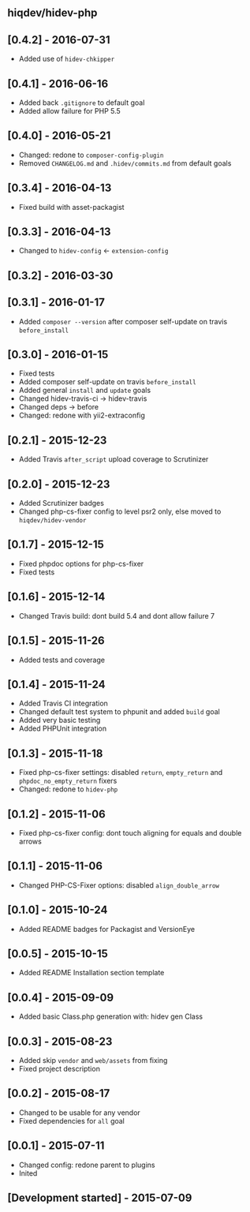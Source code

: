 hiqdev/hidev-php
----------------

## [0.4.2] - 2016-07-31

- Added use of `hidev-chkipper`

## [0.4.1] - 2016-06-16

- Added back `.gitignore` to default goal
- Added allow failure for PHP 5.5

## [0.4.0] - 2016-05-21

- Changed: redone to `composer-config-plugin`
- Removed `CHANGELOG.md` and `.hidev/commits.md` from default goals

## [0.3.4] - 2016-04-13

- Fixed build with asset-packagist

## [0.3.3] - 2016-04-13

- Changed to `hidev-config` <- `extension-config`

## [0.3.2] - 2016-03-30

## [0.3.1] - 2016-01-17

- Added `composer --version` after composer self-update on travis `before_install`

## [0.3.0] - 2016-01-15

- Fixed tests
- Added composer self-update on travis `before_install`
- Added general `install` and `update` goals
- Changed hidev-travis-ci -> hidev-travis
- Changed deps -> before
- Changed: redone with yii2-extraconfig

## [0.2.1] - 2015-12-23

- Added Travis `after_script` upload coverage to Scrutinizer

## [0.2.0] - 2015-12-23

- Added Scrutinizer badges
- Changed php-cs-fixer config to level psr2 only, else moved to `hiqdev/hidev-vendor`

## [0.1.7] - 2015-12-15

- Fixed phpdoc options for php-cs-fixer
- Fixed tests

## [0.1.6] - 2015-12-14

- Changed Travis build: dont build 5.4 and dont allow failure 7

## [0.1.5] - 2015-11-26

- Added tests and coverage

## [0.1.4] - 2015-11-24

- Added Travis CI integration
- Changed default test system to phpunit and added `build` goal
- Added very basic testing
- Added PHPUnit integration

## [0.1.3] - 2015-11-18

- Fixed php-cs-fixer settings: disabled `return`, `empty_return` and `phpdoc_no_empty_return` fixers
- Changed: redone to `hidev-php`

## [0.1.2] - 2015-11-06

- Fixed php-cs-fixer config: dont touch aligning for equals and double arrows

## [0.1.1] - 2015-11-06

- Changed PHP-CS-Fixer options: disabled `align_double_arrow`

## [0.1.0] - 2015-10-24

- Added README badges for Packagist and VersionEye

## [0.0.5] - 2015-10-15

- Added README Installation section template

## [0.0.4] - 2015-09-09

- Added basic Class.php generation with: hidev gen Class

## [0.0.3] - 2015-08-23

- Added skip `vendor` and `web/assets` from fixing
- Fixed project description

## [0.0.2] - 2015-08-17

- Changed to be usable for any vendor
- Fixed dependencies for `all` goal

## [0.0.1] - 2015-07-11

- Changed config: redone parent to plugins
- Inited

## [Development started] - 2015-07-09

